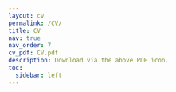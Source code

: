 ```yaml
---
layout: cv
permalink: /CV/
title: CV
nav: true
nav_order: 7
cv_pdf: CV.pdf
description: Download via the above PDF icon.
toc:
  sidebar: left
---
```

